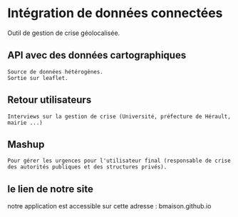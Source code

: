 # Intégration de données connectées


Outil de gestion de crise géolocalisée.


## API avec des données cartographiques
	Source de données hétérogènes. 
	Sortie sur leaflet. 
## Retour utilisateurs
	Interviews sur la gestion de crise (Université, préfecture de Hérault, mairie ...)
## Mashup
	Pour gérer les urgences pour l'utilisateur final (responsable de crise des autorités publiques et des structures privés). 
## le lien de notre site
notre application est accessible sur cette adresse : bmaison.github.io
